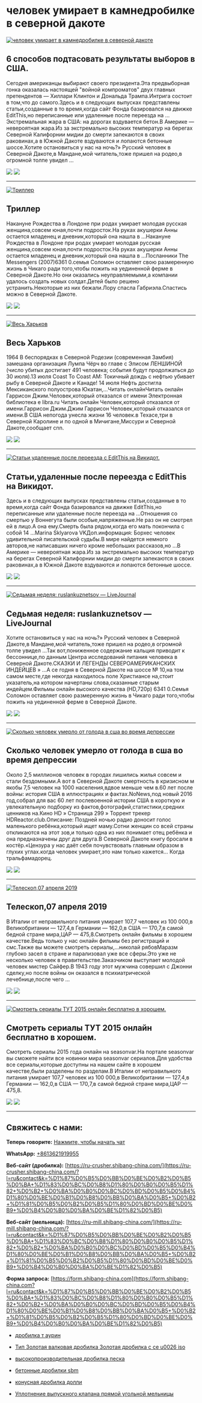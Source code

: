 # человек умирает в камнедробилке в северной дакоте

<a href="https://swt.shibang-china.com/?l=ru&img&k=%D1%87%D0%B5%D0%BB%D0%BE%D0%B2%D0%B5%D0%BA+%D1%83%D0%BC%D0%B8%D1%80%D0%B0%D0%B5%D1%82+%D0%B2+%D0%BA%D0%B0%D0%BC%D0%BD%D0%B5%D0%B4%D1%80%D0%BE%D0%B1%D0%B8%D0%BB%D0%BA%D0%B5+%D0%B2+%D1%81%D0%B5%D0%B2%D0%B5%D1%80%D0%BD%D0%BE%D0%B9+%D0%B4%D0%B0%D0%BA%D0%BE%D1%82%D0%B5" target="_blank">![человек умирает в камнедробилке в северной дакоте](http://static.shibang-china.com/all-800x300/571.jpg)</a>

## 6 способов подтасовать результаты выборов в США.
Сегодня американцы выбирают своего президента.Эта предвыборная гонка оказалась настоящей &quot;войной компроматов&quot; двух главных претендентов — Хиллари Клинтон и Дональда Трампа.Интрига состоит в том,что до самого.Здесь и в следующих выпусках представлены статьи,созданные в то время,когда сайт Фонда базировался на движке EditThis,но переписанные или удаленные после переезда на …Экстремальная жара в США: на дорогах вздувается бетон.В Америке — невероятная жара.Из за экстремально высоких температур на берегах Северной Калифорнии мидии до смерти запекаются в своих раковинах,а в Южной Дакоте вздуваются и лопаются бетонные шоссе.Хотите остановиться у нас на ночь?&#187; Русский человек в Северной Дакоте,в Мандане,мой читатель,тоже пришел на родео,в огромной толпе увидел …


<a href="https://whatsapp.shibangsoft.com/WhatsApp.php" target="_blank" title="WhatsApp">![](http://static.shibang-china.com/icon/whatsapp.png)</a> <a href="https://swt.shibang-china.com/?l=ru&icon&k=%D1%87%D0%B5%D0%BB%D0%BE%D0%B2%D0%B5%D0%BA+%D1%83%D0%BC%D0%B8%D1%80%D0%B0%D0%B5%D1%82+%D0%B2+%D0%BA%D0%B0%D0%BC%D0%BD%D0%B5%D0%B4%D1%80%D0%BE%D0%B1%D0%B8%D0%BB%D0%BA%D0%B5+%D0%B2+%D1%81%D0%B5%D0%B2%D0%B5%D1%80%D0%BD%D0%BE%D0%B9+%D0%B4%D0%B0%D0%BA%D0%BE%D1%82%D0%B5" target="_blank">![](http://static.shibang-china.com/icon/chat-ru.png)</a>

---

<a href="https://swt.shibang-china.com/?l=ru&img&k=%D1%87%D0%B5%D0%BB%D0%BE%D0%B2%D0%B5%D0%BA+%D1%83%D0%BC%D0%B8%D1%80%D0%B0%D0%B5%D1%82+%D0%B2+%D0%BA%D0%B0%D0%BC%D0%BD%D0%B5%D0%B4%D1%80%D0%BE%D0%B1%D0%B8%D0%BB%D0%BA%D0%B5+%D0%B2+%D1%81%D0%B5%D0%B2%D0%B5%D1%80%D0%BD%D0%BE%D0%B9+%D0%B4%D0%B0%D0%BA%D0%BE%D1%82%D0%B5" target="_blank">![Триллер](http://static.shibang-china.com/all-800x300/1502.jpg)</a>

## Триллер
Накануне Рождества в Лондоне при родах умирает молодая русская женщина,совсем юная,почти подросток.На руках акушерки Анны остается младенец и дневник,который она нашла в …Накануне Рождества в Лондоне при родах умирает молодая русская женщина,совсем юная,почти подросток.На руках акушерки Анны остается младенец и дневник,который она нашла в …Посланники The Messengers (2007)6361 0.cемья Соломон оставляет свою размеренную жизнь в Чикаго ради того,чтобы пожить на уединенной ферме в Северной Дакоте.Но они оказались неуправляемыми,а компании удалось создать новых солдат.Детей было решено устранить.Некоторые из них бежали.Лору спасла Габриэла.Спастись можно в Северной Дакоте.


<a href="https://whatsapp.shibangsoft.com/WhatsApp.php" target="_blank" title="WhatsApp">![](http://static.shibang-china.com/icon/whatsapp.png)</a> <a href="https://swt.shibang-china.com/?l=ru&icon&k=%D1%87%D0%B5%D0%BB%D0%BE%D0%B2%D0%B5%D0%BA+%D1%83%D0%BC%D0%B8%D1%80%D0%B0%D0%B5%D1%82+%D0%B2+%D0%BA%D0%B0%D0%BC%D0%BD%D0%B5%D0%B4%D1%80%D0%BE%D0%B1%D0%B8%D0%BB%D0%BA%D0%B5+%D0%B2+%D1%81%D0%B5%D0%B2%D0%B5%D1%80%D0%BD%D0%BE%D0%B9+%D0%B4%D0%B0%D0%BA%D0%BE%D1%82%D0%B5" target="_blank">![](http://static.shibang-china.com/icon/chat-ru.png)</a>

---

<a href="https://swt.shibang-china.com/?l=ru&img&k=%D1%87%D0%B5%D0%BB%D0%BE%D0%B2%D0%B5%D0%BA+%D1%83%D0%BC%D0%B8%D1%80%D0%B0%D0%B5%D1%82+%D0%B2+%D0%BA%D0%B0%D0%BC%D0%BD%D0%B5%D0%B4%D1%80%D0%BE%D0%B1%D0%B8%D0%BB%D0%BA%D0%B5+%D0%B2+%D1%81%D0%B5%D0%B2%D0%B5%D1%80%D0%BD%D0%BE%D0%B9+%D0%B4%D0%B0%D0%BA%D0%BE%D1%82%D0%B5" target="_blank">![Весь Харьков](http://static.shibang-china.com/all-800x300/43.jpg)</a>

## Весь Харьков
1964 В беспорядках в Северной Родезии (современная Замбия) замешана организация Лумпа Чёрч во главе с Элисом ЛЕНШИНОЙ (число убитых достигает 491 человека; события будут продолжаться до 30 июля).13 июля Coast To Coast AM: Токичный дождь с нефтью убивает рыбу в Северной Дакоте и Канаде! 14 июля Нефть достигла Мексиканского полуострова Юкатан,…Читать онлайнЧитать онлайн Гаррисон Джим.Человек,который отказался от имени Электронная библиотека e libra.ru Читать онлайн Человек,который отказался от имени.Гаррисон Джим.Джим Гаррисон Человек,который отказался от имени.В США непогода унесла жизни 16 человек.в Техасе,три в Северной Каролине и по одной в Мичигане,Миссури и Северной Дакоте,сообщает cnn.


<a href="https://whatsapp.shibangsoft.com/WhatsApp.php" target="_blank" title="WhatsApp">![](http://static.shibang-china.com/icon/whatsapp.png)</a> <a href="https://swt.shibang-china.com/?l=ru&icon&k=%D1%87%D0%B5%D0%BB%D0%BE%D0%B2%D0%B5%D0%BA+%D1%83%D0%BC%D0%B8%D1%80%D0%B0%D0%B5%D1%82+%D0%B2+%D0%BA%D0%B0%D0%BC%D0%BD%D0%B5%D0%B4%D1%80%D0%BE%D0%B1%D0%B8%D0%BB%D0%BA%D0%B5+%D0%B2+%D1%81%D0%B5%D0%B2%D0%B5%D1%80%D0%BD%D0%BE%D0%B9+%D0%B4%D0%B0%D0%BA%D0%BE%D1%82%D0%B5" target="_blank">![](http://static.shibang-china.com/icon/chat-ru.png)</a>

---

<a href="https://swt.shibang-china.com/?l=ru&img&k=%D1%87%D0%B5%D0%BB%D0%BE%D0%B2%D0%B5%D0%BA+%D1%83%D0%BC%D0%B8%D1%80%D0%B0%D0%B5%D1%82+%D0%B2+%D0%BA%D0%B0%D0%BC%D0%BD%D0%B5%D0%B4%D1%80%D0%BE%D0%B1%D0%B8%D0%BB%D0%BA%D0%B5+%D0%B2+%D1%81%D0%B5%D0%B2%D0%B5%D1%80%D0%BD%D0%BE%D0%B9+%D0%B4%D0%B0%D0%BA%D0%BE%D1%82%D0%B5" target="_blank">![Статьи,удаленные после переезда с EditThis на Викидот.](http://static.shibang-china.com/all-800x300/175.jpg)</a>

## Статьи,удаленные после переезда с EditThis на Викидот.
Здесь и в следующих выпусках представлены статьи,созданные в то время,когда сайт Фонда базировался на движке EditThis,но переписанные или удаленные после переезда на …Отношения со смертью у Воннегута были особые,напряженные.Не раз он не смотрел ей в лицо.А она ему.Смерть была рядом,когда его мать покончила с собой 14 …Marina Sklyarova VKДоп.информация: Борхес человек удивительной писательской судьбы.В мире найдется немного авторов,не написавших ничего кроме небольших рассказов,но …В Америке — невероятная жара.Из за экстремально высоких температур на берегах Северной Калифорнии мидии до смерти запекаются в своих раковинах,а в Южной Дакоте вздуваются и лопаются бетонные шоссе.


<a href="https://whatsapp.shibangsoft.com/WhatsApp.php" target="_blank" title="WhatsApp">![](http://static.shibang-china.com/icon/whatsapp.png)</a> <a href="https://swt.shibang-china.com/?l=ru&icon&k=%D1%87%D0%B5%D0%BB%D0%BE%D0%B2%D0%B5%D0%BA+%D1%83%D0%BC%D0%B8%D1%80%D0%B0%D0%B5%D1%82+%D0%B2+%D0%BA%D0%B0%D0%BC%D0%BD%D0%B5%D0%B4%D1%80%D0%BE%D0%B1%D0%B8%D0%BB%D0%BA%D0%B5+%D0%B2+%D1%81%D0%B5%D0%B2%D0%B5%D1%80%D0%BD%D0%BE%D0%B9+%D0%B4%D0%B0%D0%BA%D0%BE%D1%82%D0%B5" target="_blank">![](http://static.shibang-china.com/icon/chat-ru.png)</a>

---

<a href="https://swt.shibang-china.com/?l=ru&img&k=%D1%87%D0%B5%D0%BB%D0%BE%D0%B2%D0%B5%D0%BA+%D1%83%D0%BC%D0%B8%D1%80%D0%B0%D0%B5%D1%82+%D0%B2+%D0%BA%D0%B0%D0%BC%D0%BD%D0%B5%D0%B4%D1%80%D0%BE%D0%B1%D0%B8%D0%BB%D0%BA%D0%B5+%D0%B2+%D1%81%D0%B5%D0%B2%D0%B5%D1%80%D0%BD%D0%BE%D0%B9+%D0%B4%D0%B0%D0%BA%D0%BE%D1%82%D0%B5" target="_blank">![Седьмая неделя: ruslankuznetsov — LiveJournal](http://static.shibang-china.com/all-800x300/1408.jpg)</a>

## Седьмая неделя: ruslankuznetsov — LiveJournal
Хотите остановиться у нас на ночь?&#187; Русский человек в Северной Дакоте,в Мандане,мой читатель,тоже пришел на родео,в огромной толпе увидел …Так вот,пониженное содержание кальция приводит к бессоннице,по данным Центра исследований питания человека в Северной Дакоте.СКАЗКИ И ЛЕГЕНДЫ СЕВЕРОАМЕРИКАНСКИХ ИНДЕЙЦЕВ &#187; …А се годня в Северной Дакоте на шоссе № 10,на том самом месте,где некогда находилось поле Христиансе на,стоит указатель,на котором начертаны слова,сказанные старым индейцем.Фильмы онлайн высокого качества (HD,720p) 6341 0.Cемья Соломон оставляет свою размеренную жизнь в Чикаго ради того,чтобы пожить на уединенной ферме в Северной Дакоте.


<a href="https://whatsapp.shibangsoft.com/WhatsApp.php" target="_blank" title="WhatsApp">![](http://static.shibang-china.com/icon/whatsapp.png)</a> <a href="https://swt.shibang-china.com/?l=ru&icon&k=%D1%87%D0%B5%D0%BB%D0%BE%D0%B2%D0%B5%D0%BA+%D1%83%D0%BC%D0%B8%D1%80%D0%B0%D0%B5%D1%82+%D0%B2+%D0%BA%D0%B0%D0%BC%D0%BD%D0%B5%D0%B4%D1%80%D0%BE%D0%B1%D0%B8%D0%BB%D0%BA%D0%B5+%D0%B2+%D1%81%D0%B5%D0%B2%D0%B5%D1%80%D0%BD%D0%BE%D0%B9+%D0%B4%D0%B0%D0%BA%D0%BE%D1%82%D0%B5" target="_blank">![](http://static.shibang-china.com/icon/chat-ru.png)</a>

---

<a href="https://swt.shibang-china.com/?l=ru&img&k=%D1%87%D0%B5%D0%BB%D0%BE%D0%B2%D0%B5%D0%BA+%D1%83%D0%BC%D0%B8%D1%80%D0%B0%D0%B5%D1%82+%D0%B2+%D0%BA%D0%B0%D0%BC%D0%BD%D0%B5%D0%B4%D1%80%D0%BE%D0%B1%D0%B8%D0%BB%D0%BA%D0%B5+%D0%B2+%D1%81%D0%B5%D0%B2%D0%B5%D1%80%D0%BD%D0%BE%D0%B9+%D0%B4%D0%B0%D0%BA%D0%BE%D1%82%D0%B5" target="_blank">![Сколько человек умерло от голода в сша во время депрессии](http://static.shibang-china.com/all-800x300/844.jpg)</a>

## Сколько человек умерло от голода в сша во время депрессии
Около 2,5 миллионов человек в городах лишились жилья совсем и стали бездомными.А вот в Северной Дакоте смертность в кризисном м якобы 7,5 человек на 1000 населения,вдвое меньше чем в.60 лет после войны: история США в иллюстрациях и фактах.NoNews,под новый 2016 год,собрал для вас 60 лет послевоенной истории США в короткую и увлекательную подборку из фактов,фотографий,статистики,средних ценников на.Кино HD &#187; Страница 299 &#187; Торрент трекер HDReactor.club.Описание: Поздней ночью радио доносит голос маленького ребёнка,который ищет маму.Сотни женщин со всей страны откликаются на этот зов,и только одна из них понимает отец ребёнка и она предназначены друг для друга.В Северной Дакоте книгу бросали в костёр.&#171;Цензура у нас даёт себя почувствовать главным образом в глухих углах.когда человек умирает,это нам только кажется… Когда тральфамадорец.


<a href="https://whatsapp.shibangsoft.com/WhatsApp.php" target="_blank" title="WhatsApp">![](http://static.shibang-china.com/icon/whatsapp.png)</a> <a href="https://swt.shibang-china.com/?l=ru&icon&k=%D1%87%D0%B5%D0%BB%D0%BE%D0%B2%D0%B5%D0%BA+%D1%83%D0%BC%D0%B8%D1%80%D0%B0%D0%B5%D1%82+%D0%B2+%D0%BA%D0%B0%D0%BC%D0%BD%D0%B5%D0%B4%D1%80%D0%BE%D0%B1%D0%B8%D0%BB%D0%BA%D0%B5+%D0%B2+%D1%81%D0%B5%D0%B2%D0%B5%D1%80%D0%BD%D0%BE%D0%B9+%D0%B4%D0%B0%D0%BA%D0%BE%D1%82%D0%B5" target="_blank">![](http://static.shibang-china.com/icon/chat-ru.png)</a>

---

<a href="https://swt.shibang-china.com/?l=ru&img&k=%D1%87%D0%B5%D0%BB%D0%BE%D0%B2%D0%B5%D0%BA+%D1%83%D0%BC%D0%B8%D1%80%D0%B0%D0%B5%D1%82+%D0%B2+%D0%BA%D0%B0%D0%BC%D0%BD%D0%B5%D0%B4%D1%80%D0%BE%D0%B1%D0%B8%D0%BB%D0%BA%D0%B5+%D0%B2+%D1%81%D0%B5%D0%B2%D0%B5%D1%80%D0%BD%D0%BE%D0%B9+%D0%B4%D0%B0%D0%BA%D0%BE%D1%82%D0%B5" target="_blank">![Телескоп,07 апреля 2019](http://static.shibang-china.com/all-800x300/1191.jpg)</a>

## Телескоп,07 апреля 2019
В Италии от неправильного питания умирает 107,7 человек из 100 000,в Великобритании — 127,4,в Германии — 162,0,в США — 170,7,в самой бедной стране мира,ЦАР — 475,8.Смотреть онлайн фильмы в хорошем качестве.Ведь только у нас онлайн фильмы без регистраций и смс.Также вы можете смотреть сериалы,…николай рябовМаразм глубоко засел в стране и парализовал уже все сферы.Это уже не несколько человек в правительстве.Заказчиком выступает молодой человек мистер Сайфер.В 1943 году этот мужчина совершил с Джонни сделку,но после войны он оказался в психиатрической лечебнице,после чего …


<a href="https://whatsapp.shibangsoft.com/WhatsApp.php" target="_blank" title="WhatsApp">![](http://static.shibang-china.com/icon/whatsapp.png)</a> <a href="https://swt.shibang-china.com/?l=ru&icon&k=%D1%87%D0%B5%D0%BB%D0%BE%D0%B2%D0%B5%D0%BA+%D1%83%D0%BC%D0%B8%D1%80%D0%B0%D0%B5%D1%82+%D0%B2+%D0%BA%D0%B0%D0%BC%D0%BD%D0%B5%D0%B4%D1%80%D0%BE%D0%B1%D0%B8%D0%BB%D0%BA%D0%B5+%D0%B2+%D1%81%D0%B5%D0%B2%D0%B5%D1%80%D0%BD%D0%BE%D0%B9+%D0%B4%D0%B0%D0%BA%D0%BE%D1%82%D0%B5" target="_blank">![](http://static.shibang-china.com/icon/chat-ru.png)</a>

---

<a href="https://swt.shibang-china.com/?l=ru&img&k=%D1%87%D0%B5%D0%BB%D0%BE%D0%B2%D0%B5%D0%BA+%D1%83%D0%BC%D0%B8%D1%80%D0%B0%D0%B5%D1%82+%D0%B2+%D0%BA%D0%B0%D0%BC%D0%BD%D0%B5%D0%B4%D1%80%D0%BE%D0%B1%D0%B8%D0%BB%D0%BA%D0%B5+%D0%B2+%D1%81%D0%B5%D0%B2%D0%B5%D1%80%D0%BD%D0%BE%D0%B9+%D0%B4%D0%B0%D0%BA%D0%BE%D1%82%D0%B5" target="_blank">![Смотреть сериалы ТУТ 2015 онлайн бесплатно в хорошем.](http://static.shibang-china.com/all-800x300/155.jpg)</a>

## Смотреть сериалы ТУТ 2015 онлайн бесплатно в хорошем.
Смотреть сериалы 2015 года онлайн на seasonvar.На портале seasonvar вы сможете найти все новинки мира seasonvar сериалов.Для удобства все сериалы,которые доступны на нашем сайте в хорошем качестве,были разделены по разделам.В Италии от неправильного питания умирает 107,7 человек из 100 000,в Великобритании — 127,4,в Германии — 162,0,в США — 170,7,в самой бедной стране мира,ЦАР — 475,8.

<a href="https://whatsapp.shibangsoft.com/WhatsApp.php" target="_blank" title="WhatsApp">![](http://static.shibang-china.com/icon/whatsapp.png)</a> <a href="https://swt.shibang-china.com/?l=ru&icon&k=%D1%87%D0%B5%D0%BB%D0%BE%D0%B2%D0%B5%D0%BA+%D1%83%D0%BC%D0%B8%D1%80%D0%B0%D0%B5%D1%82+%D0%B2+%D0%BA%D0%B0%D0%BC%D0%BD%D0%B5%D0%B4%D1%80%D0%BE%D0%B1%D0%B8%D0%BB%D0%BA%D0%B5+%D0%B2+%D1%81%D0%B5%D0%B2%D0%B5%D1%80%D0%BD%D0%BE%D0%B9+%D0%B4%D0%B0%D0%BA%D0%BE%D1%82%D0%B5" target="_blank">![](http://static.shibang-china.com/icon/chat-ru.png)</a>

---
## Свяжитесь с нами:

**Теперь говорите:** [Нажмите, чтобы начать чат](https://swt.shibang-china.com?l=ru&contact&k=%D1%87%D0%B5%D0%BB%D0%BE%D0%B2%D0%B5%D0%BA+%D1%83%D0%BC%D0%B8%D1%80%D0%B0%D0%B5%D1%82+%D0%B2+%D0%BA%D0%B0%D0%BC%D0%BD%D0%B5%D0%B4%D1%80%D0%BE%D0%B1%D0%B8%D0%BB%D0%BA%D0%B5+%D0%B2+%D1%81%D0%B5%D0%B2%D0%B5%D1%80%D0%BD%D0%BE%D0%B9+%D0%B4%D0%B0%D0%BA%D0%BE%D1%82%D0%B5)

**WhatsApp:**  [+8613621919955](https://whatsapp.shibangsoft.com/WhatsApp.php)

**Веб-сайт (дробилка):** [https://ru-crusher.shibang-china.com/](https://ru-crusher.shibang-china.com/?l=ru&contact&k=%D1%87%D0%B5%D0%BB%D0%BE%D0%B2%D0%B5%D0%BA+%D1%83%D0%BC%D0%B8%D1%80%D0%B0%D0%B5%D1%82+%D0%B2+%D0%BA%D0%B0%D0%BC%D0%BD%D0%B5%D0%B4%D1%80%D0%BE%D0%B1%D0%B8%D0%BB%D0%BA%D0%B5+%D0%B2+%D1%81%D0%B5%D0%B2%D0%B5%D1%80%D0%BD%D0%BE%D0%B9+%D0%B4%D0%B0%D0%BA%D0%BE%D1%82%D0%B5)

**Веб-сайт (мельница):** [https://ru-mill.shibang-china.com/](https://ru-mill.shibang-china.com/?l=ru&contact&k=%D1%87%D0%B5%D0%BB%D0%BE%D0%B2%D0%B5%D0%BA+%D1%83%D0%BC%D0%B8%D1%80%D0%B0%D0%B5%D1%82+%D0%B2+%D0%BA%D0%B0%D0%BC%D0%BD%D0%B5%D0%B4%D1%80%D0%BE%D0%B1%D0%B8%D0%BB%D0%BA%D0%B5+%D0%B2+%D1%81%D0%B5%D0%B2%D0%B5%D1%80%D0%BD%D0%BE%D0%B9+%D0%B4%D0%B0%D0%BA%D0%BE%D1%82%D0%B5)

**Форма запроса:** [https://form.shibang-china.com](https://form.shibang-china.com?l=ru&contact&k=%D1%87%D0%B5%D0%BB%D0%BE%D0%B2%D0%B5%D0%BA+%D1%83%D0%BC%D0%B8%D1%80%D0%B0%D0%B5%D1%82+%D0%B2+%D0%BA%D0%B0%D0%BC%D0%BD%D0%B5%D0%B4%D1%80%D0%BE%D0%B1%D0%B8%D0%BB%D0%BA%D0%B5+%D0%B2+%D1%81%D0%B5%D0%B2%D0%B5%D1%80%D0%BD%D0%BE%D0%B9+%D0%B4%D0%B0%D0%BA%D0%BE%D1%82%D0%B5)

* [дробилка т аурин](../122/%D0%B4%D1%80%D0%BE%D0%B1%D0%B8%D0%BB%D0%BA%D0%B0%20%D1%82%20%D0%B0%D1%83%D1%80%D0%B8%D0%BD.md)

* [Тип Золотая валковая дробилка Золотая дробилка с ce u0026 iso](../121/%D0%A2%D0%B8%D0%BF%20%D0%97%D0%BE%D0%BB%D0%BE%D1%82%D0%B0%D1%8F%20%D0%B2%D0%B0%D0%BB%D0%BA%D0%BE%D0%B2%D0%B0%D1%8F%20%D0%B4%D1%80%D0%BE%D0%B1%D0%B8%D0%BB%D0%BA%D0%B0%20%D0%97%D0%BE%D0%BB%D0%BE%D1%82%D0%B0%D1%8F%20%D0%B4%D1%80%D0%BE%D0%B1%D0%B8%D0%BB%D0%BA%D0%B0%20%D1%81%20ce%20u0026%20iso.md)

* [высокопроизводительная дробилка песка](../123/%D0%B2%D1%8B%D1%81%D0%BE%D0%BA%D0%BE%D0%BF%D1%80%D0%BE%D0%B8%D0%B7%D0%B2%D0%BE%D0%B4%D0%B8%D1%82%D0%B5%D0%BB%D1%8C%D0%BD%D0%B0%D1%8F%20%D0%B4%D1%80%D0%BE%D0%B1%D0%B8%D0%BB%D0%BA%D0%B0%20%D0%BF%D0%B5%D1%81%D0%BA%D0%B0.md)

* [бетонные дробилки sbm](../122/%D0%B1%D0%B5%D1%82%D0%BE%D0%BD%D0%BD%D1%8B%D0%B5%20%D0%B4%D1%80%D0%BE%D0%B1%D0%B8%D0%BB%D0%BA%D0%B8%20sbm.md)

* [конусная дробилка долли](../125/%D0%BA%D0%BE%D0%BD%D1%83%D1%81%D0%BD%D0%B0%D1%8F%20%D0%B4%D1%80%D0%BE%D0%B1%D0%B8%D0%BB%D0%BA%D0%B0%20%D0%B4%D0%BE%D0%BB%D0%BB%D0%B8.md)

* [Уплотнение выпускного клапана прямой угольной мельницы](../125/%D0%A3%D0%BF%D0%BB%D0%BE%D1%82%D0%BD%D0%B5%D0%BD%D0%B8%D0%B5%20%D0%B2%D1%8B%D0%BF%D1%83%D1%81%D0%BA%D0%BD%D0%BE%D0%B3%D0%BE%20%D0%BA%D0%BB%D0%B0%D0%BF%D0%B0%D0%BD%D0%B0%20%D0%BF%D1%80%D1%8F%D0%BC%D0%BE%D0%B9%20%D1%83%D0%B3%D0%BE%D0%BB%D1%8C%D0%BD%D0%BE%D0%B9%20%D0%BC%D0%B5%D0%BB%D1%8C%D0%BD%D0%B8%D1%86%D1%8B.md)